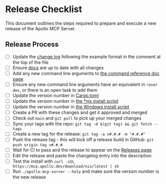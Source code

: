 # Release Checklist

This document outlines the steps required to prepare and execute a new release of the Apollo MCP Server.

## Release Process

- [ ] Update the [change log](./CHANGELOG.md) following the example format in the comment at the top of the file
- [ ] Ensure [docs](./docs/source/) are up to date with all changes
- [ ] Add any new command line arguments to [the command reference doc page](./docs/source/command-reference.mdx)
- [ ] Ensure any new command line arguments have an equivalent in `rover dev`, or there is an open task to add them
- [ ] Update the version number in [Cargo.toml](./Cargo.toml)
- [ ] Update the version number in [the *nix install script](./scripts/nix/install.sh)
- [ ] Update the version number in [the Windows install script](./scripts/windows/install.ps1)
- [ ] Create a PR with these changes and get it approved and merged
- [ ] Check out `main` and `git pull` to pick up your merged changes
- [ ] Sync your tags with the repo: `git tag -d $(git tag) && git fetch --tags`
- [ ] Create a new tag for the release: `git tag -a v#.#.# -m "#.#.#"`
- [ ] Push the release tag - this will kick off a release build in GitHub: `git push origin tag v#.#.#`
- [ ] Wait for CI to pass and the release to appear on the [Releases page](https://github.com/apollographql/apollo-mcp-server/releases)
- [ ] Edit the release and paste the changelog entry into the description
- [ ] Test the install with `curl -sSL https://mcp.apollo.dev/download/nix/latest | sh`
- [ ] Run `./apollo-mcp-server --help` and make sure the version number is the new release
